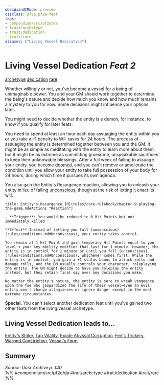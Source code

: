 ```yaml
---
obsidianUIMode: preview
cssclass: pf2e,pf2e-feat
tags:
- compendium/src/pf2e/da
- trait/archetype
- trait/dedication
- trait/rare
aliases: ["Living Vessel Dedication"]
---
```

# Living Vessel Dedication  *Feat 2*  
[archetype](rules/traits/archetype.md "Archetype Feat Trait")  [dedication](rules/traits/dedication.md "Dedication Feat Trait")  [rare](rules/traits/rare.md "Rare Rarity Trait")  


Whether willingly or not, you've become a vessel for a being of unimaginable power. You and your GM should work together to determine the being's nature and decide how much you know and how much remains a mystery to you for now. Some decisions might influence your options later.

You might need to decide whether the entity is a demon, for instance, to know if you qualify for later feats.

You need to spend at least an hour each day assuaging the entity within you or you take a –1 penalty to Will saves for 24 hours. The process of assuaging the entity is determined together between you and the GM. It might be as simple as meditating with the entity to learn more about them, but it might be as extreme as committing gruesome, unspeakable sacrifices to keep their unknowable blessings. After a full week of failing to assuage your entity, you become [doomed](rules/conditions.md#Doomed), and you can't remove or ameliorate the condition until you allow your entity to take full possession of your body for 24 hours, during which time it pursues its own agenda.

You also gain the Entity's Resurgence reaction, allowing you to unleash your entity in lieu of falling [unconscious](rules/conditions.md#Unconscious), though at the risk of letting it enact its will.

```ad-embed-ability
title: Entity's Resurgence [R](rules/core-rulebook/chapter-9-playing-the-game.md#Actions "Reaction")

- **Trigger**: You would be reduced to 0 Hit Points but not immediately killed

**Effect** Instead of letting you fall [unconscious](rules/conditions.md#Unconscious), your entity takes control.

You remain at 1 Hit Point and gain temporary Hit Points equal to your level + your key ability modifier that last for 1 minute. However, the entity is in control for 1 minute or until you fall [unconscious](rules/conditions.md#Unconscious), whichever comes first. While the entity is in control, you gain a +1 status bonus to attack rolls and damage rolls, and the GM usually controls your character, roleplaying the entity. The GM might decide to have you roleplay the entity instead, but they retain final say over any decisions you make.

No matter the entity's nature, the entity is sure to wreak vengeance upon the foe who jeopardized the life of their vessel—even an evil entity won't change allegiances or ignore danger except in the most extreme circumstances.
```

**Special.** You can't select another dedication feat until you've gained two other feats from the living vessel archetype.

## Living Vessel Dedication leads to...

[Entity's Strike](compendium/feats/entitys-strike-da.md), [Tap Vitality](compendium/feats/tap-vitality-da.md), [Exude Abyssal Corruption](compendium/feats/exude-abyssal-corruption-da.md), [Fey's Trickery](compendium/feats/feys-trickery-da.md), [Warped Constriction](compendium/feats/warped-constriction-da.md), [Vessel's Form](compendium/feats/vessels-form-da.md)

## Summary

*Source: Dark Archive p. 140*  
%% #compendium/src/pf2e/da #trait/archetype #trait/dedication #trait/rare %%